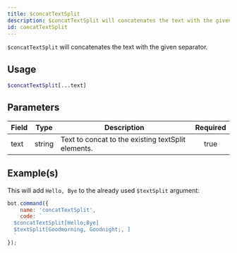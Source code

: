 ```yaml
---
title: $concatTextSplit
description: $concatTextSplit will concatenates the text with the given separator.
id: concatTextSplit
---
```


`$concatTextSplit` will concatenates the text with the given separator.

## Usage

```php
$concatTextSplit[...text]
```

## Parameters

| Field | Type   | Description                                        | Required |
| ----- | ------ | -------------------------------------------------- | :------: |
| text  | string | Text to concat to the existing textSplit elements. |   true   |

## Example(s)

This will add `Hello, Bye` to the already used `$textSplit` argument:

```javascript
bot.command({
    name: 'concatTextSplit',
    code: `
  $concatTextSplit[Hello;Bye]
  $textSplit[Goodmorning, Goodnight;, ]
  `
});
```
